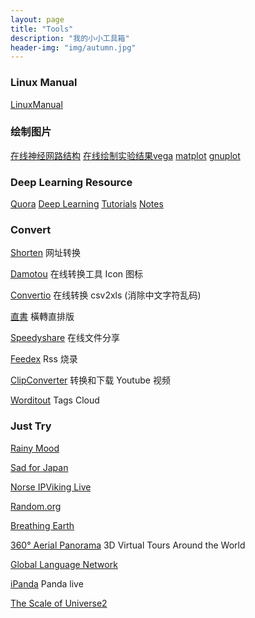 ```yaml
---
layout: page
title: "Tools"
description: "我的小小工具箱"
header-img: "img/autumn.jpg"
---
```


### Linux Manual
[LinuxManual](http://man7.org/linux/man-pages/dir_section_1.html)

### 绘制图片
[在线神经网路结构](http://ethereon.github.io/netscope/#/editor)
[在线绘制实验结果vega](http://vega.github.io/vega-editor/)
[matplot](http://matplotlib.org/gallery.html)
[gnuplot](http://www.gnuplot.info/)

### Deep Learning Resource

[Quora](https://www.quora.com/)
[Deep Learning](http://deeplearning.net/tutorial/)
[Tutorials](http://yanirseroussi.com/deep-learning-resources/)
[Notes](http://cs231n.github.io/)

### Convert 

[Shorten](http://www.waqiang.com/index.php/url/shorten) 网址转换

[Damotou](http://www.damotou.com/index.php) 在线转换工具 Icon 图标

[Convertio](https://convertio.co/zh/csv-xls/) 在线转换 csv2xls (消除中文字符乱码)  

[直書](http://antiintelgather.github.io/) 橫轉直排版  

[Speedyshare](http://www.speedyshare.com/) 在线文件分享  

[Feedex](http://feedex.net/) Rss 烧录  

[ClipConverter](http://www.clipconverter.cc/) 转换和下载 Youtube 视频

[Worditout](http://worditout.com/) Tags Cloud


### Just Try 

[Rainy Mood](http://www.rainymood.com/)   

[Sad for Japan](http://www.sadforjapan.com/)  

[Norse IPViking Live](http://map.ipviking.com/)  

[Random.org](https://www.random.org/) 

[Breathing Earth](http://www.breathingearth.net/)  

[360° Aerial Panorama](http://www.airpano.com/)  3D Virtual Tours Around the World  

[Global Language Network](http://language.media.mit.edu/visualizations/books)  

[iPanda](http://live.ipanda.com/) Panda live

[The Scale of Universe2](http://htwins.net/scale2/)
